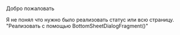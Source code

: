 Добро пожаловать

Я не понял что нужно было реализовать статус или всю страницу. 
"Реализовать с помощью BottomSheetDialogFragment()" 
